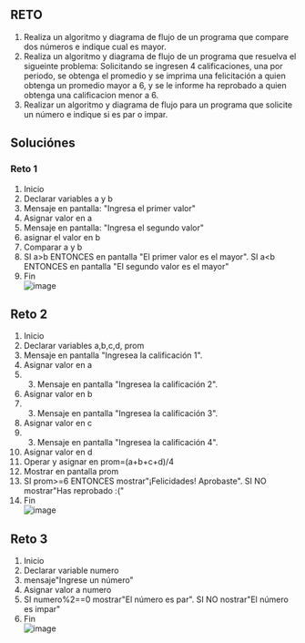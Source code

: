 ## RETO
1. Realiza un algoritmo y diagrama de flujo de un programa que compare dos números e indique cual es mayor.
2. Realiza un algoritmo y diagrama de flujo de un programa que resuelva el sigueinte problema: Solicitando se ingresen 4 calificaciones, una por periodo, se obtenga el promedio y se imprima una felicitación a quien obtenga un promedio mayor a 6, y se le informe ha reprobado a quien obtenga una calificacion menor a 6.
3. Realizar un algoritmo y diagrama de flujo para un programa que solicite un número e indique si es par o impar.

## Soluciónes  
### Reto 1  
1. Inicio  
2. Declarar variables a y b  
3. Mensaje en pantalla: "Ingresa el primer valor"  
4. Asignar valor en a  
5. Mensaje en pantalla: "Ingresa el segundo valor"   
6. asignar el valor en b  
7. Comparar a y b  
8. SI a>b ENTONCES en pantalla "El primer valor es el mayor". SI a<b ENTONCES en pantalla "El segundo valor es el mayor"   
9. Fin  
![image](https://user-images.githubusercontent.com/102996796/164529657-99b478c5-0ff7-490a-b78b-2712e4ea9f64.png)  

## Reto 2  
1. Inicio  
2. Declarar variables a,b,c,d, prom  
3. Mensaje en pantalla "Ingresea la calificación 1".  
4. Asignar valor en a  
5. 3. Mensaje en pantalla "Ingresea la calificación 2".  
6. Asignar valor en b  
7. 3. Mensaje en pantalla "Ingresea la calificación 3".   
8. Asignar valor en c  
9. 3. Mensaje en pantalla "Ingresea la calificación 4".  
10. Asignar valor en d  
11. Operar y asignar en prom=(a+b+c+d)/4  
12. Mostrar en pantalla prom  
13. SI prom>=6 ENTONCES mostrar"¡Felicidades! Aprobaste". SI NO mostrar"Has reprobado :("  
14. Fin  
![image](https://user-images.githubusercontent.com/102996796/164532255-5aee2f18-22fb-445e-966a-8a17a5d52ae6.png)  

## Reto 3  
1. Inicio  
2. Declarar variable numero  
3. mensaje"Ingrese un número"  
4. Asignar valor a numero  
5. SI numero%2==0 mostrar"El número es par". SI NO nostrar"El número es impar"  
6. Fin  
![image](https://user-images.githubusercontent.com/102996796/164545918-80c388ea-5429-454f-b90c-37500592d390.png)  


